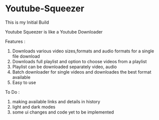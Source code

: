 # Youtube-Squeezer

This is my Initial Build

Youtube Squeezer is like a Youtube Downloader

Features :

1. Downloads various video sizes,formats and audio formats for a single file download
2. Downloads full playlist and option to choose videos from a playlist
3. Playlist can be downloaded separately video, audio
4. Batch downloader for single videos and downloades the best format available
5. Easy to use

To Do :

1. making available links and details in history
2. light and dark modes
3. some ui changes and code yet to be implemented
